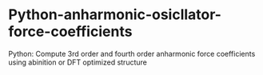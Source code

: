 # Python-anharmonic-osicllator-force-coefficients
Python: Compute 3rd order and fourth order anharmonic force coefficients using abinition or DFT optimized structure
